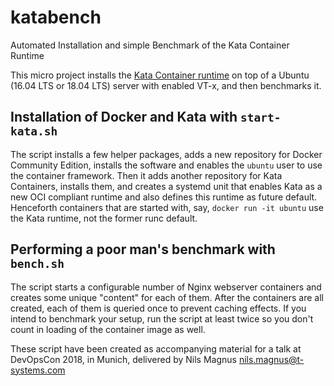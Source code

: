 # katabench
Automated Installation and simple Benchmark of the Kata Container Runtime

This micro project installs the [Kata Container runtime](https://katacontainers.io) on top of a Ubuntu (16.04 LTS or 18.04 LTS) server with enabled VT-x, and then benchmarks it.

## Installation of Docker and Kata with `start-kata.sh`

The script installs a few helper packages, adds a new repository for Docker Community Edition, installs the software and enables the `ubuntu` user to use the container framework.
Then it adds another repository for Kata Containers, installs them, and creates a systemd unit that enables Kata as a new OCI compliant runtime and also defines this runtime as future default.
Henceforth containers that are started with, say, `docker run -it ubuntu` use the Kata runtime, not the former runc default.

## Performing a poor man's benchmark with `bench.sh`

The script starts a configurable number of Nginx webserver containers and creates some unique "content" for each of them. After the containers are all created, each of them is queried once to prevent caching effects. If you intend to benchmark your setup, run the script at least twice so you don't count in loading of the container image as well.

These script have been created as accompanying material for a talk at DevOpsCon 2018, in Munich, delivered by Nils Magnus <nils.magnus@t-systems.com>
